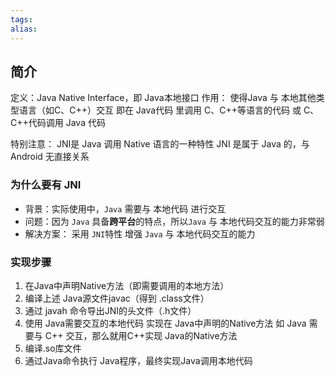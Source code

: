 ```yaml
---
tags: 
alias:
---
```

## 简介
定义：Java Native Interface，即 Java本地接口
作用： 使得Java 与 本地其他类型语言（如C、C++）交互
即在 Java代码 里调用 C、C++等语言的代码 或 C、C++代码调用 Java 代码

特别注意：
JNI是 Java 调用 Native 语言的一种特性
JNI 是属于 Java 的，与 Android 无直接关系

### 为什么要有 JNI

-   背景：实际使用中，`Java` 需要与 本地代码 进行交互
-   问题：因为 `Java` 具备**跨平台**的特点，所以`Java` 与 本地代码交互的能力非常弱
-   解决方案： 采用 `JNI`特性 增强 `Java` 与 本地代码交互的能力

### 实现步骤
1. 在Java中声明Native方法（即需要调用的本地方法）
2. 编译上述 Java源文件javac（得到 .class文件）
3. 通过 javah 命令导出JNI的头文件（.h文件）
4. 使用 Java需要交互的本地代码 实现在 Java中声明的Native方法
   如 Java 需要与 C++ 交互，那么就用C++实现 Java的Native方法
5. 编译.so库文件
6. 通过Java命令执行 Java程序，最终实现Java调用本地代码
